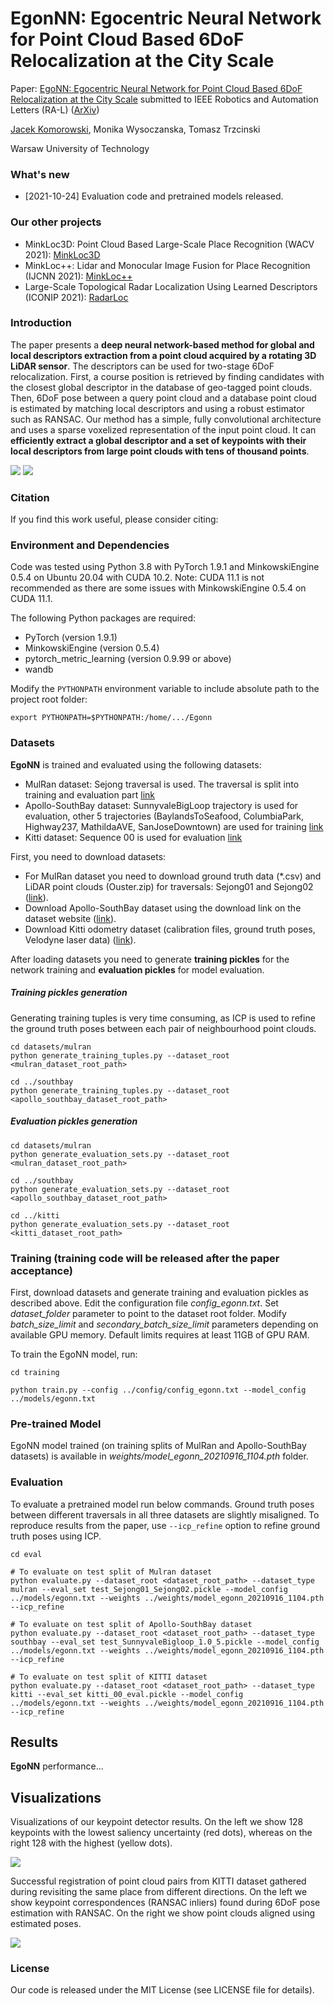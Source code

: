 # EgonNN: Egocentric Neural Network for Point Cloud Based 6DoF Relocalization at the City Scale

Paper: [EgoNN: Egocentric Neural Network for Point Cloud Based 6DoF Relocalization at the City Scale](https://arxiv.org/pdf/2110.12486.pdf) 
submitted to IEEE Robotics and Automation Letters (RA-L) ([ArXiv](https://arxiv.org/pdf/2110.12486.pdf))

[Jacek Komorowski](mailto:jacek.komorowski@pw.edu.pl), Monika Wysoczanska, Tomasz Trzcinski

Warsaw University of Technology

### What's new ###
* [2021-10-24] Evaluation code and pretrained models released.

### Our other projects ###
* MinkLoc3D: Point Cloud Based Large-Scale Place Recognition (WACV 2021): [MinkLoc3D](https://github.com/jac99/MinkLoc3D) 
* MinkLoc++: Lidar and Monocular Image Fusion for Place Recognition (IJCNN 2021): [MinkLoc++](https://github.com/jac99/MinkLocMultimodal)
* Large-Scale Topological Radar Localization Using Learned Descriptors (ICONIP 2021): [RadarLoc](https://github.com/jac99/RadarLoc)

### Introduction
The paper presents a **deep neural network-based method for global and local descriptors extraction from a point
cloud acquired by a rotating 3D LiDAR sensor**. The descriptors can be used for two-stage 6DoF relocalization. First, a course
position is retrieved by finding candidates with the closest global descriptor in the database of geo-tagged point clouds. Then,
6DoF pose between a query point cloud and a database point cloud is estimated by matching local descriptors and using a
robust estimator such as RANSAC. Our method has a simple, fully convolutional architecture and uses a sparse voxelized
representation of the input point cloud. It can **efficiently extract a global descriptor and a set of keypoints with 
their local descriptors from large point clouds with tens of thousand points**.

![](images/key1_.png)
![](images/pair2.png)

### Citation
If you find this work useful, please consider citing:


### Environment and Dependencies
Code was tested using Python 3.8 with PyTorch 1.9.1 and MinkowskiEngine 0.5.4 on Ubuntu 20.04 with CUDA 10.2.
Note: CUDA 11.1 is not recommended as there are some issues with MinkowskiEngine 0.5.4 on CUDA 11.1. 

The following Python packages are required:
* PyTorch (version 1.9.1)
* MinkowskiEngine (version 0.5.4)
* pytorch_metric_learning (version 0.9.99 or above)
* wandb

Modify the `PYTHONPATH` environment variable to include absolute path to the project root folder: 
```export PYTHONPATH
export PYTHONPATH=$PYTHONPATH:/home/.../Egonn
```

### Datasets

**EgoNN** is trained and evaluated using the following datasets:
* MulRan dataset: Sejong traversal is used. The traversal is split into training and evaluation part [link](https://sites.google.com/view/mulran-pr)
* Apollo-SouthBay dataset: SunnyvaleBigLoop trajectory is used for evaluation, other 5 trajectories (BaylandsToSeafood, 
ColumbiaPark, Highway237, MathildaAVE, SanJoseDowntown) are used for training [link](https://apollo.auto/southbay.html)
* Kitti dataset: Sequence 00 is used for evaluation [link](http://www.cvlibs.net/datasets/kitti/)

First, you need to download datasets:

* For MulRan dataset you need to download ground truth data (*.csv) and LiDAR point clouds (Ouster.zip) for traversals: 
Sejong01 and Sejong02 ([link](https://sites.google.com/view/mulran-pr/download)).
* Download Apollo-SouthBay dataset using the download link on the dataset website ([link](https://apollo.auto/southbay.html)).
* Download Kitti odometry dataset (calibration files, ground truth poses, Velodyne laser data) ([link](http://www.cvlibs.net/datasets/kitti/eval_odometry.php)).

After loading datasets you need to generate **training pickles** for the network training and **evaluation pickles** for model 
evaluation.

##### Training pickles generation

Generating training tuples is very time consuming, as ICP is used to refine the ground truth poses between each pair
of neighbourhood point clouds.

```
cd datasets/mulran
python generate_training_tuples.py --dataset_root <mulran_dataset_root_path>

cd ../southbay
python generate_training_tuples.py --dataset_root <apollo_southbay_dataset_root_path>
```

##### Evaluation pickles generation

```
cd datasets/mulran
python generate_evaluation_sets.py --dataset_root <mulran_dataset_root_path>

cd ../southbay
python generate_evaluation_sets.py --dataset_root <apollo_southbay_dataset_root_path>

cd ../kitti
python generate_evaluation_sets.py --dataset_root <kitti_dataset_root_path>
```

### Training (training code will be released after the paper acceptance)

First, download datasets and generate training and evaluation pickles as described above.
Edit the configuration file *config_egonn.txt*. 
Set *dataset_folder* parameter to point to the dataset root folder.
Modify *batch_size_limit* and *secondary_batch_size_limit* parameters depending on available GPU memory. 
Default limits requires at least 11GB of GPU RAM.

To train the EgoNN model, run:

```
cd training

python train.py --config ../config/config_egonn.txt --model_config ../models/egonn.txt 
```

### Pre-trained Model

EgoNN model trained (on training splits of MulRan and Apollo-SouthBay datasets) is available in 
*weights/model_egonn_20210916_1104.pth* folder.

### Evaluation

To evaluate a pretrained model run below commands. 
Ground truth poses between different traversals in all three datasets are slightly misaligned. 
To reproduce results from the paper, use `--icp_refine` option to refine ground truth poses using ICP.

```
cd eval

# To evaluate on test split of Mulran dataset
python evaluate.py --dataset_root <dataset_root_path> --dataset_type mulran --eval_set test_Sejong01_Sejong02.pickle --model_config ../models/egonn.txt --weights ../weights/model_egonn_20210916_1104.pth --icp_refine

# To evaluate on test split of Apollo-SouthBay dataset
python evaluate.py --dataset_root <dataset_root_path> --dataset_type southbay --eval_set test_SunnyvaleBigloop_1.0_5.pickle --model_config ../models/egonn.txt --weights ../weights/model_egonn_20210916_1104.pth --icp_refine

# To evaluate on test split of KITTI dataset
python evaluate.py --dataset_root <dataset_root_path> --dataset_type kitti --eval_set kitti_00_eval.pickle --model_config ../models/egonn.txt --weights ../weights/model_egonn_20210916_1104.pth --icp_refine
```

## Results

**EgoNN** performance...

## Visualizations

Visualizations of our keypoint detector results. 
On the left we show 128 keypoints with the lowest saliency uncertainty (red dots), 
whereas on the right 128 with the highest (yellow dots).

![](images/keypoints_vis.png)

Successful registration of point cloud pairs from KITTI dataset gathered during revisiting the same place from different directions.
On the left we show keypoint correspondences (RANSAC inliers) found during 6DoF pose estimation with RANSAC.
On the right we show point clouds aligned using estimated poses.

![](images/registered_pairs.png)

### License
Our code is released under the MIT License (see LICENSE file for details).


